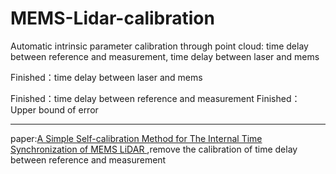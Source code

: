 # MEMS-Lidar-calibration
Automatic intrinsic parameter calibration through point cloud: time delay between reference and measurement, time delay between laser and mems

Finished：time delay between laser and mems

Finished：time delay between reference and measurement
Finished：Upper bound of error 

---------------------------------
paper:[A Simple Self-calibration Method for The Internal Time Synchronization of MEMS LiDAR
](https://www.researchgate.net/publication/354838777_A_Simple_Self-calibration_Method_for_The_Internal_Time_Synchronization_of_MEMS_LiDAR),remove the calibration of time delay between reference and measurement


